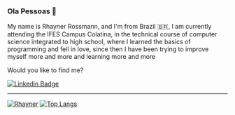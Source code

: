 ### Ola Pessoas 👋

<!--
**RhaynerRS/RhaynerRS** is a ✨ _special_ ✨ repository because its `README.md` (this file) appears on your GitHub profile.

Here are some ideas to get you started:

- 🔭 I’m currently working on ...
- 🌱 I’m currently learning ...
- 👯 I’m looking to collaborate on ...
- 🤔 I’m looking for help with ...
- 💬 Ask me about ...
- 📫 How to reach me: ...
- 😄 Pronouns: ...
- ⚡ Fun fact: ...
-->

My name is Rhayner Rossmann, and I'm from Brazil :brazil:, I am currently attending the IFES Campus Colatina, in the technical course of computer science integrated to high school, where I learned the basics of programming and fell in love, since then I have been trying to improve myself more and more and learning more and more

Would you like to find me?

[![Linkedin Badge](https://img.shields.io/badge/-LinkedIn-blue?style=flat-square&logo=Linkedin&logoColor=white&link=https://www.linkedin.com/in/rhayner-rossmann-25aa781bb/)](https://www.linkedin.com/in/rhayner-rossmann-25aa781bb/)

____

[![Rhayner](https://github-readme-stats.vercel.app/api?username=RhaynerRS&theme=radical&show_icons=true&count_private=true)](https://github.com/RhaynerRS)
[![Top Langs](https://github-readme-stats.vercel.app/api/top-langs/?username=RhaynerRS&theme=radical&show_icons=true&count_private=true)](https://github.com/anuraghazra/github-readme-stats)
